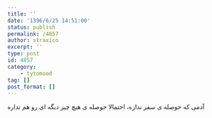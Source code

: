 ```yaml
---
title: ''
date: '1396/6/25 14:51:00'
status: publish
permalink: /4857
author: straxico
excerpt: ''
type: post
id: 4857
category:
    - tytomood
tag: []
post_format: []
---
```

آدمی که حوصله ی سفر نداره، احتمالا حوصله ی هیچ چیز دیگه ای رو هم نداره